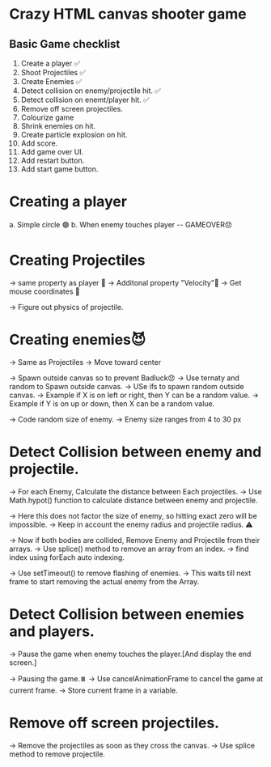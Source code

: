 # Crazy HTML canvas shooter game

## Basic Game checklist
1. Create a player ✅
2. Shoot Projectiles ✅
3. Create Enemies ✅
4. Detect collision on enemy/projectile hit. ✅
5. Detect collision on enemt/player hit. ✅
6. Remove off screen projectiles.
7. Colourize game
8. Shrink enemies on hit.
9. Create particle explosion on hit.
10. Add score.
11. Add game over UI.
12. Add restart button.
13. Add start game button.

# Creating a player
a. Simple circle 🟢
b. When enemy touches player -- GAMEOVER😞

# Creating Projectiles
-> same property as player 🙂
-> Additonal property "Velocity"🚤
-> Get mouse coordinates 🎯

-> Figure out physics of projectile.

# Creating enemies😈
-> Same as Projectiles
-> Move toward center 

-> Spawn outside canvas so to prevent Badluck😞
-> Use ternaty and random to Spawn outside canvas.
-> USe ifs to spawn random outside canvas.
-> Example if X is on left or right, then Y can be a random value.
-> Example if Y is on up or down, then X can be a random value.

-> Code random size of enemy.
-> Enemy size ranges from 4 to 30 px

# Detect Collision between enemy and projectile.
-> For each Enemy, Calculate the distance between Each projectiles.
-> Use Math.hypot() function to calculate distance between enemy and projectile.

-> Here this does not factor the size of enemy, so hitting exact zero will be impossible.
-> Keep in account the enemy radius and projectile radius. ⚠️

-> Now if both bodies are collided, Remove Enemy and Projectile from their arrays.
-> Use splice() method to remove an array from an index.
-> find index using forEach auto indexing.

-> Use setTimeout() to remove flashing of enemies.
-> This waits till next frame to start removing the actual enemy from the Array. 

# Detect Collision between enemies and players.
-> Pause the game when enemy touches the player.[And display the end screen.]

-> Pausing the game.⏸️
-> Use cancelAnimationFrame to cancel the game at current frame.
-> Store current frame in a variable.

# Remove off screen projectiles.
-> Remove the projectiles as soon as they cross the canvas.
-> Use splice method to remove projectile.